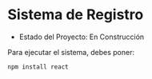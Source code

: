 <h1> Sistema de Registro </h1>

- Estado del Proyecto: En Construcción

Para ejecutar el sistema, debes poner:

```npm install react```
